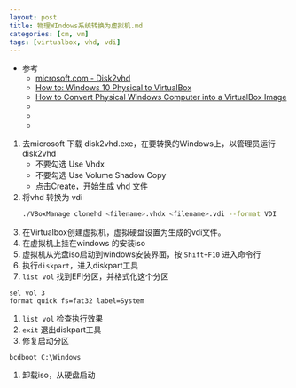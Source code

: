 ```yaml
---
layout: post
title: 物理WIndows系统转换为虚拟机.md
categories: [cm, vm]
tags: [virtualbox, vhd, vdi]
---
```


* 参考
  * [microsoft.com - Disk2vhd](https://docs.microsoft.com/en-us/sysinternals/downloads/disk2vhd)
  * [How to: Windows 10 Physical to VirtualBox](https://community.spiceworks.com/how_to/148559-windows-10-physical-to-virtualbox)
  * [How to Convert Physical Windows Computer into a VirtualBox Image](https://www.joe0.com/2017/09/27/how-to-convert-physical-windows-computer-to-virtualbox-virtual-machine/)
  * []()
  * []()
  * []()




1. 去microsoft 下载 disk2vhd.exe，在要转换的Windows上，以管理员运行 disk2vhd
    * 不要勾选 Use Vhdx
    * 不要勾选 Use Volume Shadow Copy
    * 点击Create，开始生成 vhd 文件
1. 将vhd 转换为 vdi
    ~~~bash
    ./VBoxManage clonehd <filename>.vhdx <filename>.vdi --format VDI
    ~~~
1. 在Virtualbox创建虚拟机，虚拟硬盘设置为生成的vdi文件。
1. 在虚拟机上挂在windows 的安装iso
1. 虚拟机从光盘iso启动到windows安装界面，按 `Shift+F10` 进入命令行
1. 执行`diskpart`，进入diskpart工具
1. `list vol` 找到EFI分区，并格式化这个分区
~~~
sel vol 3
format quick fs=fat32 label=System
~~~
1. `list vol` 检查执行效果
1. `exit` 退出diskpart工具
1. 修复启动分区
~~~
bcdboot C:\Windows
~~~
1. 卸载iso，从硬盘启动















